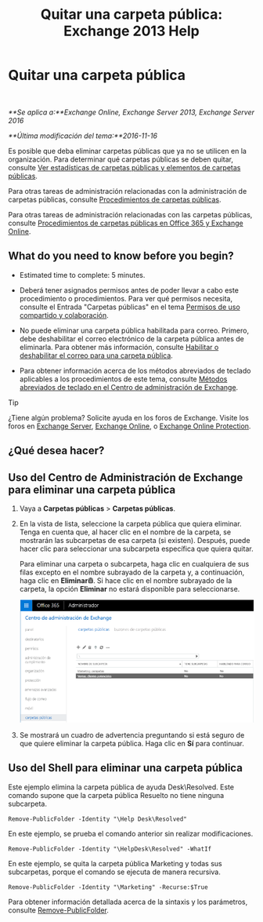 ﻿---
title: 'Quitar una carpeta pública: Exchange 2013 Help'
TOCTitle: Quitar una carpeta pública
ms:assetid: 334b831d-e372-4d85-a407-5c8a5d0e78de
ms:mtpsurl: https://technet.microsoft.com/es-es/library/Aa997202(v=EXCHG.150)
ms:contentKeyID: 49895560
ms.date: 04/23/2018
mtps_version: v=EXCHG.150
ms.translationtype: HT
---

# Quitar una carpeta pública

 

_**Se aplica a:**Exchange Online, Exchange Server 2013, Exchange Server 2016_

_**Última modificación del tema:**2016-11-16_

Es posible que deba eliminar carpetas públicas que ya no se utilicen en la organización. Para determinar qué carpetas públicas se deben quitar, consulte [Ver estadísticas de carpetas públicas y elementos de carpetas públicas](view-statistics-for-public-folders-and-public-folder-items-exchange-2013-help.md).

Para otras tareas de administración relacionadas con la administración de carpetas públicas, consulte [Procedimientos de carpetas públicas](public-folder-procedures-exchange-2013-help.md).

Para otras tareas de administración relacionadas con las carpetas públicas, consulte [Procedimientos de carpetas públicas en Office 365 y Exchange Online](https://technet.microsoft.com/es-es/library/jj966272\(v=exchg.150\)).

## What do you need to know before you begin?

  - Estimated time to complete: 5 minutes.

  - Deberá tener asignados permisos antes de poder llevar a cabo este procedimiento o procedimientos. Para ver qué permisos necesita, consulte el Entrada "Carpetas públicas" en el tema [Permisos de uso compartido y colaboración](sharing-and-collaboration-permissions-exchange-2013-help.md).

  - No puede eliminar una carpeta pública habilitada para correo. Primero, debe deshabilitar el correo electrónico de la carpeta pública antes de eliminarla. Para obtener más información, consulte [Habilitar o deshabilitar el correo para una carpeta pública](mail-enable-or-mail-disable-a-public-folder-exchange-2013-help.md).

  - Para obtener información acerca de los métodos abreviados de teclado aplicables a los procedimientos de este tema, consulte [Métodos abreviados de teclado en el Centro de administración de Exchange](keyboard-shortcuts-in-the-exchange-admin-center-exchange-online-protection-help.md).


> [!TIP]
> ¿Tiene algún problema? Solicite ayuda en los foros de Exchange. Visite los foros en <A href="https://go.microsoft.com/fwlink/p/?linkid=60612">Exchange Server</A>, <A href="https://go.microsoft.com/fwlink/p/?linkid=267542">Exchange Online</A>, o <A href="https://go.microsoft.com/fwlink/p/?linkid=285351">Exchange Online Protection</A>.



## ¿Qué desea hacer?

## Uso del Centro de Administración de Exchange para eliminar una carpeta pública

1.  Vaya a **Carpetas públicas** \> **Carpetas públicas**.

2.  En la vista de lista, seleccione la carpeta pública que quiera eliminar. Tenga en cuenta que, al hacer clic en el nombre de la carpeta, se mostrarán las subcarpetas de esa carpeta (si existen). Después, puede hacer clic para seleccionar una subcarpeta específica que quiera quitar.
    
    Para eliminar una carpeta o subcarpeta, haga clic en cualquiera de sus filas excepto en el nombre subrayado de la carpeta y, a continuación, haga clic en **Eliminar**![Eliminar icono](images/Dd979797.14f639f6-61e8-4418-bbfb-0db14de9d2f5(EXCHG.150).gif "Eliminar icono"). Si hace clic en el nombre subrayado de la carpeta, la opción **Eliminar** no estará disponible para seleccionarse.
    
    ![Seleccionar una carpeta pública para quitarla](images/Aa997202.8666290d-3f19-4c70-afe3-45569762718b(EXCHG.150).png "Seleccionar una carpeta pública para quitarla")  

3.  Se mostrará un cuadro de advertencia preguntando si está seguro de que quiere eliminar la carpeta pública. Haga clic en **Sí** para continuar.

## Uso del Shell para eliminar una carpeta pública

Este ejemplo elimina la carpeta pública de ayuda Desk\\Resolved. Este comando supone que la carpeta pública Resuelto no tiene ninguna subcarpeta.

    Remove-PublicFolder -Identity "\Help Desk\Resolved"

En este ejemplo, se prueba el comando anterior sin realizar modificaciones.

    Remove-PublicFolder -Identity "\HelpDesk\Resolved" -WhatIf

En este ejemplo, se quita la carpeta pública Marketing y todas sus subcarpetas, porque el comando se ejecuta de manera recursiva.

    Remove-PublicFolder -Identity "\Marketing" -Recurse:$True

Para obtener información detallada acerca de la sintaxis y los parámetros, consulte [Remove-PublicFolder](https://technet.microsoft.com/es-es/library/bb124894\(v=exchg.150\)).

